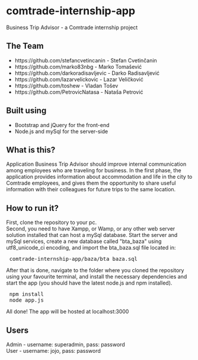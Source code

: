 # comtrade-internship-app
Business Trip Advisor - a Comtrade internship project<br>
<h2 title="The Dirty Half-Dozen">The Team</h2>
<ul>
 <li>https://github.com/stefancvetincanin - Stefan Cvetinčanin</li>
 <li>https://github.com/marko83nbg - Marko Tomašević</li>
 <li>https://github.com/darkoradisavljevic - Darko Radisavljević</li>
 <li>https://github.com/lazarvelickovic - Lazar Veličković</li>
 <li>https://github.com/toshew - Vladan Tošev</li>
 <li>https://github.com/PetrovicNatasa - Nataša Petrović</li>
</ul>
<h2 title="We should have used react">Built using</h2>
<ul>
 <li>Bootstrap and jQuery for the front-end</li>
 <li>Node.js and mySql for the server-side</li>
</ul>
<h2 title="Čemu ovo služi a pritom i ne radi?">What is this?</h2>
<p>
  Application Business Trip Advisor should improve internal communication among employees who are traveling for business. In the first phase, the application provides information about accommodation and life in the city to Comtrade employees, and gives them the opportunity to share useful information with their colleagues for future trips to the same location.
</p>
<h2 title="You're holding it upside down">How to run it?</h2>
<p>First, clone the repository to your pc.<br>
Second, you need to have Xampp, or Wamp, or any other web server solution installed that can host a mySql database. Start the server and mySql services, create a new database called "bta_baza" using utf8_unicode_ci encoding, and import the bta_baza.sql file located in:</p>
<pre>
 comtrade-internship-app/baza/bta_baza.sql
</pre>
<p>After that is done, navigate to the folder where you cloned the repository using your favourite terminal, and install the necessary dependencies and start the app (you should have the latest node.js and npm installed).</p>
<pre>
 npm install
 node app.js
</pre>
<p>All done! The app will be hosted at localhost:3000</p>
<h2>Users</h2>
Admin - username: superadmin, pass: password<br>
User - username: jojo, pass: password<br>
